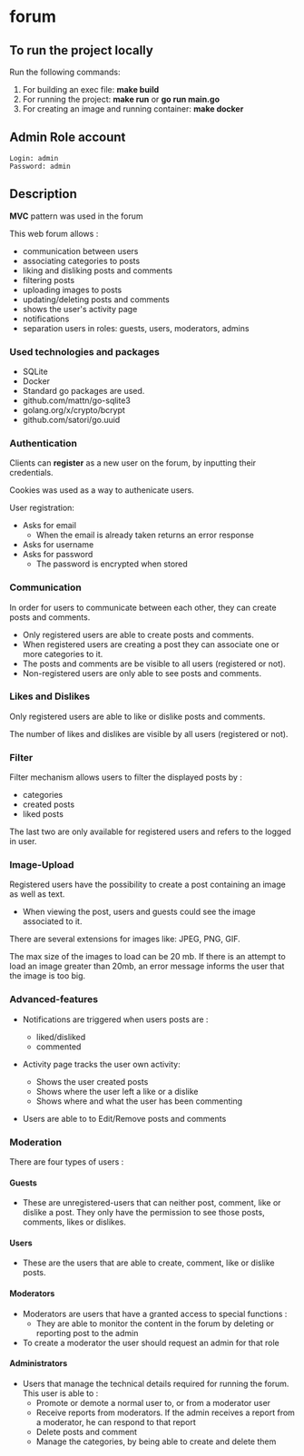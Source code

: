 # forum

## To run the project locally

Run the following commands:
1. For building an exec file: **make build**
2. For running the project: **make run** or **go run main.go**
3. For creating an image and running container: **make docker**

## Admin Role account

    Login: admin
    Password: admin

## Description
**MVC** pattern was used in the forum

This web forum allows :

* communication between users
* associating categories to posts
* liking and disliking posts and comments
* filtering posts
* uploading images to posts
* updating/deleting posts and comments
* shows the user's activity page
* notifications
* separation users in roles: guests, users, moderators, admins


### Used technologies and packages
* SQLite
* Docker
* Standard go packages are used.
* github.com/mattn/go-sqlite3
* golang.org/x/crypto/bcrypt
* github.com/satori/go.uuid


### Authentication

Clients can **register** as a new user on the forum, by inputting their credentials.

Cookies was used as a way to authenicate users. 

User registration:
* Asks for email
    * When the email is already taken returns an error response
* Asks for username
* Asks for password
    * The password is encrypted when stored

### Communication

In order for users to communicate between each other, they can create posts and comments.

* Only registered users are able to create posts and comments.
* When registered users are creating a post they can associate one or more categories to it.
* The posts and comments are be visible to all users (registered or not).
* Non-registered users are only able to see posts and comments.

### Likes and Dislikes

Only registered users are able to like or dislike posts and comments.

The number of likes and dislikes are visible by all users (registered or not).

### Filter

Filter mechanism allows users to filter the displayed posts by :

* categories
* created posts
* liked posts

The last two are only available for registered users and refers to the logged in user.

### Image-Upload

Registered users have the possibility to create a post containing an image as well as text.

* When viewing the post, users and guests could see the image associated to it.

There are several extensions for images like: JPEG, PNG, GIF.

The max size of the images to load can be 20 mb. If there is an attempt to load an image greater than 20mb, an error message informs the user that the image is too big.

### Advanced-features

* Notifications are triggered when users posts are :
    * liked/disliked
    * commented

* Activity page tracks the user own activity:
    * Shows the user created posts
    * Shows where the user left a like or a dislike
    * Shows where and what the user has been commenting

* Users are able to to Edit/Remove posts and comments

### Moderation
There are four types of users :

#### Guests

* These are unregistered-users that can neither post, comment, like or dislike a post. They only have the permission to see those posts, comments, likes or dislikes.

#### Users

* These are the users that are able to create, comment, like or dislike posts.

#### Moderators

* Moderators are users that have a granted access to special functions :
    * They are able to monitor the content in the forum by deleting or reporting post to the admin
* To create a moderator the user should request an admin for that role

#### Administrators

* Users that manage the technical details required for running the forum. This user is able to :
    * Promote or demote a normal user to, or from a moderator user
    * Receive reports from moderators. If the admin receives a report from a moderator, he can respond to that report
    * Delete posts and comment
    * Manage the categories, by being able to create and delete them



